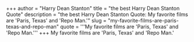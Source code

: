 +++
author = "Harry Dean Stanton"
title = "the best Harry Dean Stanton Quote"
description = "the best Harry Dean Stanton Quote: My favorite films are 'Paris, Texas' and 'Repo Man.'"
slug = "my-favorite-films-are-paris-texas-and-repo-man"
quote = '''My favorite films are 'Paris, Texas' and 'Repo Man.'''
+++
My favorite films are 'Paris, Texas' and 'Repo Man.'
